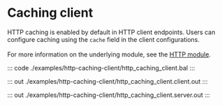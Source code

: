 # Caching client

HTTP caching is enabled by default in HTTP client endpoints.
Users can configure caching using the `cache` field in the client configurations.<br/><br/>
For more information on the underlying module,
see the [HTTP module](https://docs.central.ballerina.io/ballerina/http/latest/).


::: code ./examples/http-caching-client/http_caching_client.bal :::

::: out ./examples/http-caching-client/http_caching_client.client.out :::

::: out ./examples/http-caching-client/http_caching_client.server.out :::